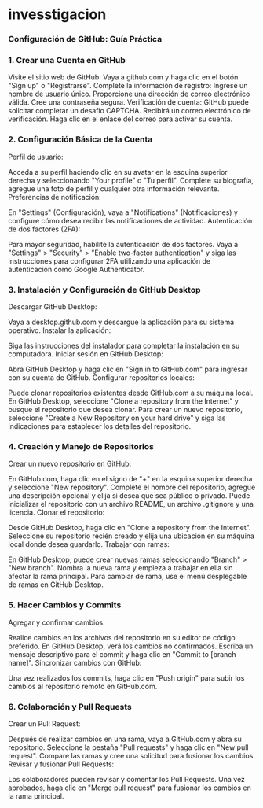 # invesstigacion
### Configuración de GitHub: Guía Práctica
### 1. Crear una Cuenta en GitHub
Visite el sitio web de GitHub:
Vaya a github.com y haga clic en el botón "Sign up" o "Registrarse".
Complete la información de registro:
Ingrese un nombre de usuario único.
Proporcione una dirección de correo electrónico válida.
Cree una contraseña segura.
Verificación de cuenta:
GitHub puede solicitar completar un desafío CAPTCHA.
Recibirá un correo electrónico de verificación. Haga clic en el enlace del correo para activar su cuenta.
### 2. Configuración Básica de la Cuenta
Perfil de usuario:

Acceda a su perfil haciendo clic en su avatar en la esquina superior derecha y seleccionando "Your profile" o "Tu perfil".
Complete su biografía, agregue una foto de perfil y cualquier otra información relevante.
Preferencias de notificación:

En "Settings" (Configuración), vaya a "Notifications" (Notificaciones) y configure cómo desea recibir las notificaciones de actividad.
Autenticación de dos factores (2FA):

Para mayor seguridad, habilite la autenticación de dos factores. Vaya a "Settings" > "Security" > "Enable two-factor authentication" y siga las instrucciones para configurar 2FA utilizando una aplicación de autenticación como Google Authenticator.
### 3. Instalación y Configuración de GitHub Desktop
Descargar GitHub Desktop:

Vaya a desktop.github.com y descargue la aplicación para su sistema operativo.
Instalar la aplicación:

Siga las instrucciones del instalador para completar la instalación en su computadora.
Iniciar sesión en GitHub Desktop:

Abra GitHub Desktop y haga clic en "Sign in to GitHub.com" para ingresar con su cuenta de GitHub.
Configurar repositorios locales:

Puede clonar repositorios existentes desde GitHub.com a su máquina local. En GitHub Desktop, seleccione "Clone a repository from the Internet" y busque el repositorio que desea clonar.
Para crear un nuevo repositorio, seleccione "Create a New Repository on your hard drive" y siga las indicaciones para establecer los detalles del repositorio.
### 4. Creación y Manejo de Repositorios
Crear un nuevo repositorio en GitHub:

En GitHub.com, haga clic en el signo de "+" en la esquina superior derecha y seleccione "New repository".
Complete el nombre del repositorio, agregue una descripción opcional y elija si desea que sea público o privado.
Puede inicializar el repositorio con un archivo README, un archivo .gitignore y una licencia.
Clonar el repositorio:

Desde GitHub Desktop, haga clic en "Clone a repository from the Internet".
Seleccione su repositorio recién creado y elija una ubicación en su máquina local donde desea guardarlo.
Trabajar con ramas:

En GitHub Desktop, puede crear nuevas ramas seleccionando "Branch" > "New branch". Nombra la nueva rama y empieza a trabajar en ella sin afectar la rama principal.
Para cambiar de rama, use el menú desplegable de ramas en GitHub Desktop.
### 5. Hacer Cambios y Commits
Agregar y confirmar cambios:

Realice cambios en los archivos del repositorio en su editor de código preferido.
En GitHub Desktop, verá los cambios no confirmados. Escriba un mensaje descriptivo para el commit y haga clic en "Commit to [branch name]".
Sincronizar cambios con GitHub:

Una vez realizados los commits, haga clic en "Push origin" para subir los cambios al repositorio remoto en GitHub.com.
### 6. Colaboración y Pull Requests
Crear un Pull Request:

Después de realizar cambios en una rama, vaya a GitHub.com y abra su repositorio.
Seleccione la pestaña "Pull requests" y haga clic en "New pull request".
Compare las ramas y cree una solicitud para fusionar los cambios.
Revisar y fusionar Pull Requests:

Los colaboradores pueden revisar y comentar los Pull Requests. Una vez aprobados, haga clic en "Merge pull request" para fusionar los cambios en la rama principal.

